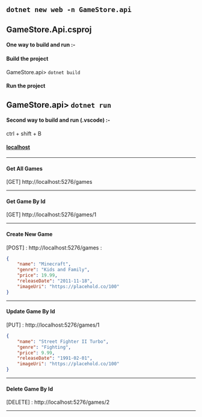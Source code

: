 
`dotnet new web -n GameStore.api`
---
GameStore.Api.csproj
---
#### One way to build and run :-

#### Build the project
GameStore.api> `dotnet build`
#### Run the project
GameStore.api> `dotnet run`
---
#### Second way to build and run (.vscode) :-
ctrl + shift + B

#### [localhost](http://localhost:5276/)

---
#### Get All Games
[GET]  http://localhost:5276/games
___
#### Get Game By Id
[GET]  http://localhost:5276/games/1
___
#### Create New Game
[POST] : http://localhost:5276/games :
```json
{
    "name": "Minecraft",
    "genre": "Kids and Family",
    "price": 19.99,
    "releaseDate": "2011-11-18",
    "imageUri": "https://placehold.co/100"
}
```
---
#### Update Game By Id
[PUT] : http://localhost:5276/games/1
```json
{
    "name": "Street Fighter II Turbo",
    "genre": "Fighting",
    "price": 9.99,
    "releaseDate": "1991-02-01",
    "imageUri": "https://placehold.co/100"
}
```
---
#### Delete Game By Id
[DELETE] : http://localhost:5276/games/2
___

